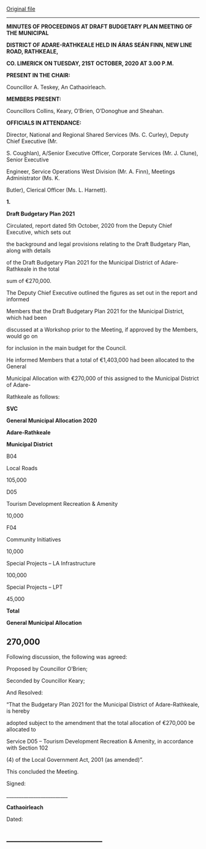 [Original file](https://www.limerick.ie/sites/default/files/media/documents/2020-11/01-b-minutes-of-draft-budgetary-plan-2021-meeting-21st-october-2020.pdf)

---
**MINUTES OF PROCEEDINGS AT DRAFT BUDGETARY PLAN MEETING OF THE MUNICIPAL**

**DISTRICT OF ADARE-RATHKEALE HELD IN ÁRAS SEÁN FINN, NEW LINE ROAD, RATHKEALE,**

**CO. LIMERICK ON TUESDAY, 21ST** **OCTOBER, 2020 AT 3.00 P.M.**

**PRESENT IN THE CHAIR:**

Councillor A. Teskey, An Cathaoirleach.

**MEMBERS PRESENT:**

Councillors Collins, Keary, O’Brien, O’Donoghue and Sheahan.

**OFFICIALS IN ATTENDANCE:**

Director, National and Regional Shared Services (Ms. C. Curley), Deputy Chief Executive (Mr.

S. Coughlan), A/Senior Executive Officer, Corporate Services (Mr. J. Clune), Senior Executive

Engineer, Service Operations West Division (Mr. A. Finn), Meetings Administrator (Ms. K.

Butler), Clerical Officer (Ms. L. Harnett).

**1.**

**Draft Budgetary Plan 2021**

Circulated, report dated 5th October, 2020 from the Deputy Chief Executive, which sets out

the background and legal provisions relating to the Draft Budgetary Plan, along with details

of the Draft Budgetary Plan 2021 for the Municipal District of Adare-Rathkeale in the total

sum of €270,000.

The Deputy Chief Executive outlined the figures as set out in the report and informed

Members that the Draft Budgetary Plan 2021 for the Municipal District, which had been

discussed at a Workshop prior to the Meeting, if approved by the Members, would go on

for inclusion in the main budget for the Council.

He informed Members that a total of €1,403,000 had been allocated to the General

Municipal Allocation with €270,000 of this assigned to the Municipal District of Adare-

Rathkeale as follows:

**SVC**

**General Municipal Allocation 2020**

**Adare-Rathkeale**

**Municipal District**

B04

Local Roads

105,000

D05

Tourism Development Recreation & Amenity

10,000

F04

Community Initiatives

10,000

Special Projects – LA Infrastructure

100,000

Special Projects – LPT

45,000

**Total**

**General Municipal Allocation**

**270,000**
---
Following discussion, the following was agreed:

Proposed by Councillor O’Brien;

Seconded by Councillor Keary;

And Resolved:

“That the Budgetary Plan 2021 for the Municipal District of Adare-Rathkeale, is hereby

adopted subject to the amendment that the total allocation of €270,000 be allocated to

Service D05 – Tourism Development Recreation & Amenity, in accordance with Section 102

(4) of the Local Government Act, 2001 (as amended)”.

This concluded the Meeting.

Signed:

\_\_\_\_\_\_\_\_\_\_\_\_\_\_\_\_\_\_\_\_\_\_\_\_\_

**Cathaoirleach**

Dated:

\_\_\_\_\_\_\_\_\_\_\_\_\_\_\_\_\_\_\_\_\_\_\_\_\_
---
